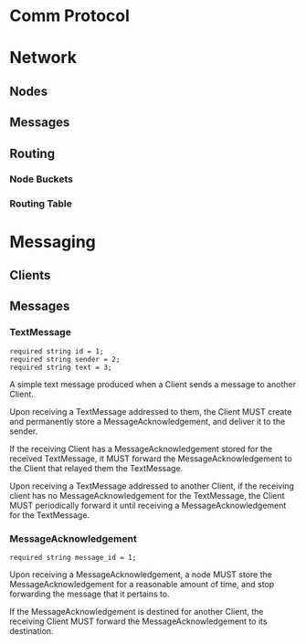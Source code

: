 # Comm Protocol

# Network
## Nodes
## Messages
## Routing
### Node Buckets
### Routing Table

# Messaging
## Clients
## Messages
### TextMessage

    required string id = 1;
    required string sender = 2;
    required string text = 3;

A simple text message produced when a Client sends a message to another Client.

Upon receiving a TextMessage addressed to them, the Client MUST create and
permanently store a MessageAcknowledgement, and deliver it to the sender.

If the receiving Client has a MessageAcknowledgement stored for the received
TextMessage, it MUST forward the MessageAcknowledgement to the Client that
relayed them the TextMessage.

Upon receiving a TextMessage addressed to another Client, if the receiving
client has no MessageAcknowledgement for the TextMessage, the Client MUST
periodically forward it until receiving a MessageAcknowledgement for the
TextMessage.

### MessageAcknowledgement

    required string message_id = 1;

Upon receiving a MessageAcknowledgement, a node MUST store the
MessageAcknowledgement for a reasonable amount of time, and stop forwarding the
message that it pertains to.

If the MessageAcknowledgement is destined for another Client, the receiving
Client MUST forward the MessageAcknowledgement to its destination.
